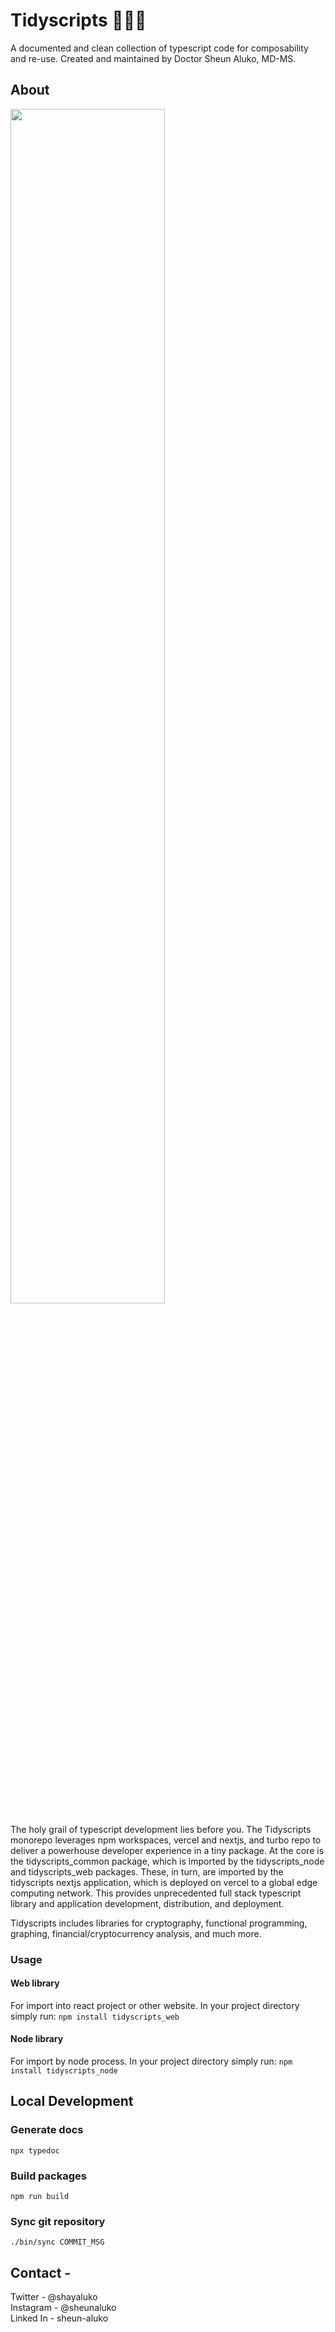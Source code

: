# Tidyscripts 🧘🏾‍♂️
A documented and clean collection of typescript code for composability and re-use. Created and maintained by Doctor Sheun Aluko, MD-MS. 

## About

  
<img src="https://storage.googleapis.com/tidyscripts/tidyscripts_architecture.png" width="70%"/>

The holy grail of typescript development lies before you. The Tidyscripts monorepo leverages npm workspaces, vercel and nextjs, and turbo repo to deliver a powerhouse developer experience in a tiny package. At the core is the tidyscripts_common package, which is imported by the tidyscripts_node and tidyscripts_web packages. These, in turn, are imported by the tidyscripts nextjs application, which is deployed on vercel to a global edge computing network. This provides unprecedented full stack typescript library and application development, distribution, and deployment.

Tidyscripts includes libraries for cryptography, functional programming, graphing, financial/cryptocurrency analysis, and much more.

### Usage

#### Web library
For import into react project or other website.
In your project directory simply run: 
`npm install tidyscripts_web`



#### Node library
For import by node process.
In your project directory simply run: 
`npm install tidyscripts_node`

## Local Development


### Generate docs
``` npx typedoc ```

### Build packages 
``` npm run build ```

### Sync git repository
``` ./bin/sync COMMIT_MSG ``` 

## Contact - 
Twitter - @shayaluko\
Instagram - @sheunaluko\
Linked In - sheun-aluko



